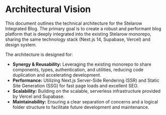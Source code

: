 # Architectural Vision

This document outlines the technical architecture for the Stelarow Integrated Blog. The primary goal is to create a robust and performant blog platform that is deeply integrated into the existing Stelarow monorepo, sharing the same technology stack (Next.js 14, Supabase, Vercel) and design system.

The architecture is designed for:
* **Synergy & Reusability:** Leveraging the existing monorepo to share components, types, authentication, and utilities, reducing code duplication and accelerating development.
* **Performance:** Utilizing Next.js Server-Side Rendering (SSR) and Static Site Generation (SSG) for fast page loads and excellent SEO.
* **Scalability:** Building on the scalable, serverless infrastructure provided by Vercel and Supabase.
* **Maintainability:** Ensuring a clear separation of concerns and a logical folder structure to facilitate future development and maintenance.
